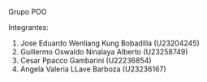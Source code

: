 Grupo POO 

Integrantes: 

1. Jose Eduardo Wenliang Kung Bobadilla (U23204245)
2. Guillermo Oswaldo Ninalaya Alberto (U23258749)
3. Cesar Ppacco Gambarini (U22236854)
4. Angela Valeria LLave Barboza (U23236167)
